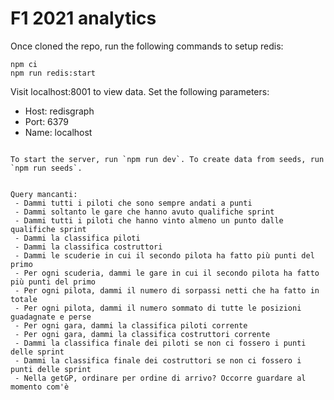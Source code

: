 # F1 2021 analytics

Once cloned the repo, run the following commands to setup redis:
```
npm ci
npm run redis:start
```

Visit localhost:8001 to view data. Set the following parameters:
 - Host: redisgraph
 - Port: 6379
 - Name: localhost

```

To start the server, run `npm run dev`. To create data from seeds, run `npm run seeds`.


Query mancanti:
 - Dammi tutti i piloti che sono sempre andati a punti
 - Dammi soltanto le gare che hanno avuto qualifiche sprint
 - Dammi tutti i piloti che hanno vinto almeno un punto dalle qualifiche sprint
 - Dammi la classifica piloti
 - Dammi la classifica costruttori
 - Dammi le scuderie in cui il secondo pilota ha fatto più punti del primo
 - Per ogni scuderia, dammi le gare in cui il secondo pilota ha fatto più punti del primo
 - Per ogni pilota, dammi il numero di sorpassi netti che ha fatto in totale
 - Per ogni pilota, dammi il numero sommato di tutte le posizioni guadagnate e perse
 - Per ogni gara, dammi la classifica piloti corrente
 - Per ogni gara, dammi la classifica costruttori corrente
 - Dammi la classifica finale dei piloti se non ci fossero i punti delle sprint 
 - Dammi la classifica finale dei costruttori se non ci fossero i punti delle sprint 
 - Nella getGP, ordinare per ordine di arrivo? Occorre guardare al momento com'è